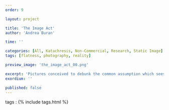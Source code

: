 ```yaml
---
order: 9

layout: project

title: 'The Image Act'
author: 'Andrea Buran'

time: ''

categories: [All, Katachresis, Non-Commercial, Research, Static Image]
tags: [flatness, photography, reality]

preview_image: 'the_image_act_00.png'

excerpt: 'Pictures conceived to debunk the common assumption which sees each photographic image as an objective, neutral window on reality, rather than as a subjective, conscious composition resulting from an image act.'
exordium: ''

published: false
---
```


tags
: {% include tags.html %}